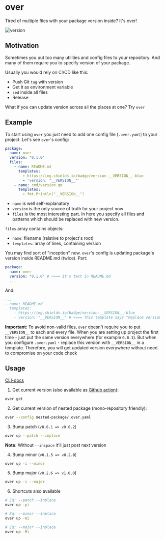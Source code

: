 # over
Tired of multiple files with your package version inside? It's over!

![version](https://img.shields.io/badge/version-0.1.0-blue)

## Motivation

Sometimes you put too many utilities and config files to your repository. And many of them require you to specify version of your package.

Usually you would rely on CI/CD like this:
- Push Git `tag` with version
- Get it as environment variable
- `sed` inside all files
- Release

What if you can update version across all the places at one? Try `over`

## Example

To start using `over` you just need to add one config file (`.over.yaml`) to your project. Let's see `over`'s config:
```yaml
package:
  name: over
  version: "0.1.0"
  files:
    - name: README.md
      templates:
        - https://img.shields.io/badge/version-__VERSION__-blue
        - 'version: "__VERSION__"'
    - name: cmd/version.go
      templates:
        - fmt.Println("__VERSION__")
```

- `name` is well self-explanatory
- `version` is the only source of truth for your project now
- `files` is the most interesting part. In here you specify all files and patterns which should be replaced with new version.

`files` array contains objects:
- `name`: filename (relative to project's root)
- `templates`: array of lines, containing version

You may find sort of "inception" now. `over`'s config is updating package's version inside README.md (twice).
Part:
```yaml
package:
  name: over
  version: "0.1.0" # <=== It's text in README.md
  ...
```

And:
```yaml
...
- name: README.md
  templates:
    - https://img.shields.io/badge/version-__VERSION__-blue
    - version: "__VERSION__" # <=== This template says "Replace version that looks like this in README.md"
```

**Important:** 
To avoid non-valid files, `over` doesn't require you to put `__VERSION__` to each and every file. 
When you are setting up project the first time - just put the same version everywhere (for example `0.0.1`). 
But when you configure `.over.yaml` - replace this version with `__VERSION__` in a template. 
Therefore, you will get updated version everywhere without need to compromise on your code check


## Usage
[CLI-docs](docs/over.md)

1. Get current version (also available as [Github action](https://github.com/yakubique/over)):
```bash
over get
```

2. Get current version of nested package (mono-repository friendly):
```bash
over --config nested-package/.over.yaml 
```

3. Bump patch (`v0.0.1 => v0.0.2`)
```bash
over up --patch --inplace
```
**Note:** Without `--inspace` it'll just post next version

4. Bump minor (`v0.1.5 => v0.2.0`)
```bash
over up -i --minor
```

5. Bump major (`v0.2.6 => v1.0.0`)
```bash
over up -i --major 
```

6. Shortcuts also available
```bash
# Eq: --patch --inplace
over up -pi

# Eq: --minor --inplace
over up -mi 

# Eq: --major --inplace
over up -Mi
```
